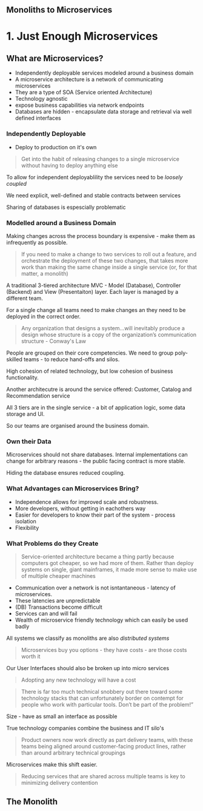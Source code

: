 ## Monoliths to Microservices

# 1. Just Enough Microservices

## What are Microservices?

* Independently deployable services modeled around a business domain
* A microservice architecture is a network of communicating microservices
* They are a type of SOA (Service oriented Architecture)
* Technology agnostic
* expose business capabilities via network endpoints
* Databases are hidden - encapsulate data storage and retrieval via well defined interfaces

### Independently Deployable

* Deploy to production on it's own

> Get into the habit of releasing changes to a single microservice without having to deploy anything else

To allow for independent deployablility the services need to be _loosely coupled_

We need explicit, well-defined and stable contracts between services

Sharing of databases is espescially problematic

### Modelled around a Business Domain

Making changes across the process boundary is expensive - make them as infrequently as possible.

> If you need to make a change to two services to roll out a feature, and orchestrate the deployment of these two changes, that takes more work than making the same change inside a single service (or, for that matter, a monolith)

A traditional 3-tiered architecture MVC - Model (Database), Controller (Backend) and View (Presentaiton) layer.
Each layer is managed by a different team.

For a single change all teams need to make changes an they need to be deployed in the correct order.

> Any organization that designs a system…will inevitably produce a design whose structure is a copy of the organization’s communication structure - Conway's Law

People are grouped on their core competencies.
We need to group poly-skilled teams - to reduce hand-offs and silos.

High cohesion of related technology, but low cohesion of business functionality.

Another architecutre is around the service offered: Customer, Catalog and Recommendation service

All 3 tiers are in the single service - a bit of application logic, some data storage and UI.

So our teams are organised around the business domain.

### Own their Data

Microservices should not share databases.
Internal implementations can change for arbitrary reasons - the public facing contract is more stable.

Hiding the database ensures reduced coupling.

### What Advantages can Microservices Bring?

* Independence allows for improved scale and robustness.
* More developers, without getting in eachothers way
* Easier for developers to know their part of the system - process isolation
* Flexibility

### What Problems do they Create

> Service-oriented architecture became a thing partly because computers got cheaper, so we had more of them. Rather than deploy systems on single, giant mainframes, it made more sense to make use of multiple cheaper machines

* Communication over a network is not isntantaneous - latency of microservices.
* These latencies are unpredictable
* (DB) Transactions become difficult
* Services can and will fail
* Wealth of microservice friendly technology which can easily be used badly 

All systems we classify as monoliths are also _distributed systems_

> Microservices buy you options - they have costs - are those costs worth it

Our User Interfaces should also be broken up into micro services

> Adopting any new technology will have a cost

> There is far too much technical snobbery out there toward some technology stacks that can unfortunately border on contempt for people who work with particular tools. Don’t be part of the problem!”

Size - have as small an interface as possible

True technology companies combine the business and IT silo's

> Product owners now work directly as part delivery teams, with these teams being aligned around customer-facing product lines, rather than around arbitrary technical groupings

Microservices make this shift easier.

> Reducing services that are shared across multiple teams is key to minimizing delivery contention

## The Monolith




